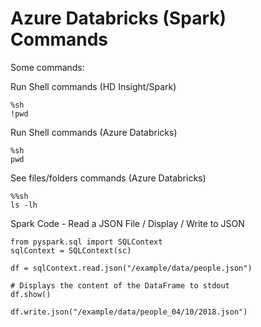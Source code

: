 # Azure Databricks (Spark) Commands

Some commands:

Run Shell commands (HD Insight/Spark)
```
%sh
!pwd
```

Run Shell commands (Azure Databricks)
```
%sh
pwd
```

See files/folders commands (Azure Databricks)
```
%%sh
ls -lh
```


Spark Code - Read a JSON File / Display / Write to JSON
```
from pyspark.sql import SQLContext
sqlContext = SQLContext(sc)

df = sqlContext.read.json("/example/data/people.json")

# Displays the content of the DataFrame to stdout
df.show()

df.write.json("/example/data/people_04/10/2018.json")
```

